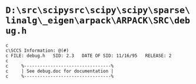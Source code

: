 # `D:\src\scipysrc\scipy\scipy\sparse\linalg\_eigen\arpack\ARPACK\SRC\debug.h`

```
c
c\SCCS Information: @(#) 
c FILE: debug.h   SID: 2.3   DATE OF SID: 11/16/95   RELEASE: 2 
c
c     %---------------------------------%
c     | See debug.doc for documentation |
c     %---------------------------------%
```